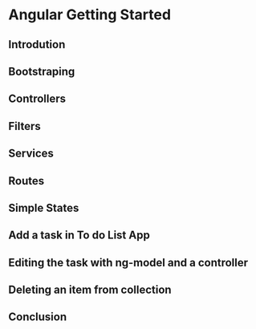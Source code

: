 Angular Getting Started
=======================

## Introdution

## Bootstraping

## Controllers

## Filters

## Services

## Routes

## Simple States

## Add a task in To do List App

## Editing the task with ng-model and a controller

## Deleting an item from collection

## Conclusion

